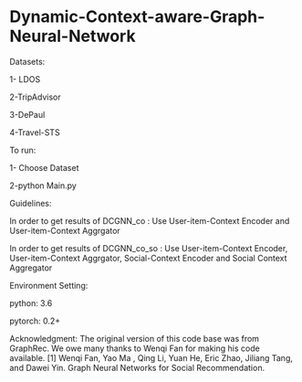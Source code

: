 # Dynamic-Context-aware-Graph-Neural-Network

</b>Datasets:</b>

  1- LDOS
  
  2-TripAdvisor
  
  3-DePaul
  
  4-Travel-STS
  
  
To run:

 1- Choose Dataset
 
 2-python Main.py
 
 Guidelines:
 
 In order to get results of DCGNN_co : Use User-item-Context Encoder  and  User-item-Context Aggrgator
 
 In order to get results of DCGNN_co_so : Use User-item-Context Encoder, User-item-Context Aggrgator, Social-Context Encoder and Social Context Aggregator
 
 Environment Setting:
 
  python: 3.6
  
  pytorch: 0.2+
 
 Acknowledgment:
 The original version of this code base was from GraphRec. We owe many thanks to Wenqi Fan for making his code available.
 [1] Wenqi Fan, Yao Ma , Qing Li, Yuan He, Eric Zhao, Jiliang Tang, and Dawei Yin. Graph Neural Networks for Social Recommendation.
 
 
